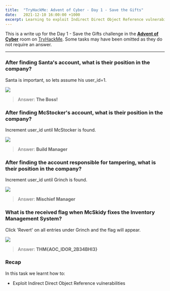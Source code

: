 ```yaml
---
title:  "TryHackMe: Advent of Cyber - Day 1 - Save the Gifts"
date:   2021-12-10 16:00:00 +1000
excerpt: Learning to exploit Indirect Direct Object Reference vulnerabilities. 
---
```


This is a write up for the Day 1 - Save the Gifts challenge in the [**Advent of Cyber**](https://tryhackme.com/room/adventofcyber3) room on [TryHackMe](https://tryhackme.com). Some tasks may have been omitted as they do not require an answer.

***

### After finding Santa's account, what is their position in the company?

Santa is important, so lets assume his user_id=1.

<img src="{{ site.baseurl }}/assets/images/2021-12-10-advent-of-cyber-day-1/d1.jpg">

> Answer: **The Boss!**

### After finding McStocker's account, what is their position in the company?

Increment user_id until McStocker is found.

<img src="{{ site.baseurl }}/assets/images/2021-12-10-advent-of-cyber-day-1/d1_2.jpg">

> Answer: **Build Manager**

### After finding the account responsible for tampering, what is their position in the company?

Increment user_id until Grinch is found.

<img src="{{ site.baseurl }}/assets/images/2021-12-10-advent-of-cyber-day-1/d1_3.jpg">

> Answer: **Mischief Manager**

### What is the received flag when McSkidy fixes the Inventory Management System?

Click 'Revert' on all entries under Grinch and the flag will appear.

<img src="{{ site.baseurl }}/assets/images/2021-12-10-advent-of-cyber-day-1/d1_4.jpg">

> Answer: **THM{AOC_IDOR_2B34BHI3}**

### Recap

In this task we learnt how to:
 * Exploit Indirect Direct Object Reference vulnerabilities
 
